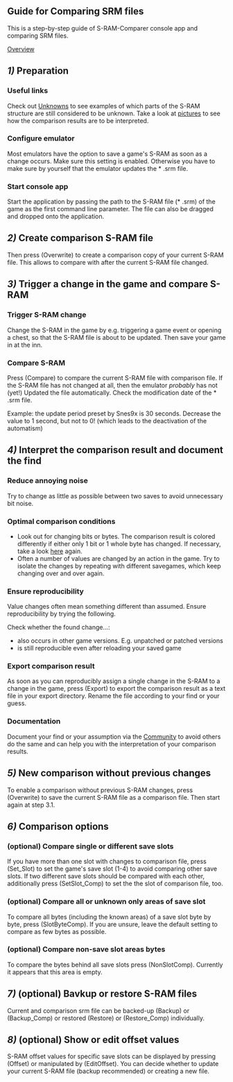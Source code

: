 ## Guide for Comparing SRM files

This is a step-by-step guide of S-RAM-Comparer console app and comparing SRM files.

<a href=guides>Overview</a>

## ***1)*** Preparation

### Useful links
Check out <a href="unknowns">Unknowns</a> to see examples of which parts of the S-RAM structure are still considered to be unknown. Take a look at <a href="imagery">pictures</a> to see how the comparison results are to be interpreted.

### Configure emulator
Most emulators have the option to save a game's S-RAM as soon as a change occurs.
Make sure this setting is enabled. Otherwise you have to make sure by yourself that the emulator updates the * .srm file.

### Start console app
Start the application by passing the path to the S-RAM file (* .srm) of the game as the first command line parameter. The file can also be dragged and dropped onto the application.

## ***2)*** Create comparison S-RAM file
Then press (Overwrite) to create a comparison copy of your current S-RAM file. This allows to compare with after the current S-RAM file changed.

## ***3)*** Trigger a change in the game and compare S-RAM

### Trigger S-RAM change
Change the S-RAM in the game by e.g. triggering a game event or opening a chest, so that the S-RAM file is about to be updated. 
Then save your game in at the inn.

### Compare S-RAM
Press (Compare) to compare the current S-RAM file with comparison file. 
If the S-RAM file has not changed at all, then the emulator *probably* has not (yet!) Updated the file automatically. Check the modification date of the * .srm file.

Example: the update period preset by Snes9x is 30 seconds. Decrease the value to 1 second, but not to 0! (which leads to the deactivation of the automatism)

## ***4)*** Interpret the comparison result and document the find

### Reduce annoying noise
Try to change as little as possible between two saves to avoid unnecessary bit noise.

### Optimal comparison conditions
* Look out for changing bits or bytes. The comparison result is colored differently if either only 1 bit or 1 whole byte has changed. If necessary, take a look <a href="imagery">here</a> again.
* Often a number of values are changed by an action in the game. Try to isolate the changes by repeating with different savegames, which keep changing over and over again.

### Ensure reproducibility
Value changes often mean something different than assumed. Ensure reproducibility by trying the following.

Check whether the found change…:
* also occurs in other game versions. E.g. unpatched or patched versions
* is still reproducible even after reloading your saved game

### Export comparison result
As soon as you can reproducibly assign a single change in the S-RAM to a change in the game, press (Export) to export the comparison result as a text file in your export directory. Rename the file according to your find or your guess.

### Documentation
Document your find or your assumption via the <a href="community">Community</a> to avoid others do the same and can help you with the interpretation of your comparison results.

## ***5)*** New comparison without previous changes
To enable a comparison without previous S-RAM changes, press (Overwrite) to save the current S-RAM file as a comparison file. Then start again at step 3.1.

## ***6)*** Comparison options

### (optional) Compare single or different save slots
If you have more than one slot with changes to comparison file, press (Set_Slot) to
     set the game's save slot (1-4) to avoid comparing other save slots. If two different save slots should be 
     compared with each other, additionally press (SetSlot_Comp) to set the the slot of comparison file, too.

### (optional) Compare all or unknown only areas of save slot
To compare all bytes (including the known areas) of a save slot byte by byte, press (SlotByteComp). If you are unsure, leave the default setting to compare as few bytes as possible.

### (optional) Compare non-save slot areas bytes
To compare the bytes behind all save slots press (NonSlotComp). Currently it appears that this area is empty.

## ***7)*** (optional) Bavkup or restore S-RAM files
Current and comparison srm file can be backed-up (Backup) or (Backup_Comp) or restored (Restore) or (Restore_Comp) individually.

## ***8)*** (optional) Show or edit offset values
S-RAM offset values for specific save slots can be displayed by pressing (Offset) or manipulated by (EditOffset). You can decide whether to update your current S-RAM file (backup recommended) or creating a new file.

